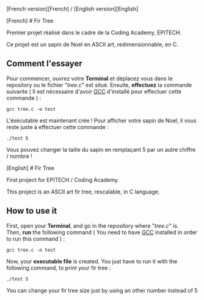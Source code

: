 [French version][French] / [English version][English]

[French] # Fir Tree

Premier projet réalisé dans le cadre de la Coding Academy, EPITECH.

Ce projet est un sapin de Noel en ASCII art, redimensionnable, en C.

## Comment l'essayer

Pour commencer, ouvrez votre **Terminal** et déplacez vous dans le repository ou le fichier "_tree.c_" est situé.
Ensuite, **effectuez** la commande suivante ( Il est nécessaire d'avoir [GCC](https://gcc.gnu.org/install/) d'installé pour effectuer cette commande ) : 
```
gcc tree.c -o test
```
L'éxécutable est maintenant crée ! Pour afficher votre sapin de Noel, il vous reste juste à effectuer cette commande :
```
./test 5
```
Vous pouvez changer la taille du sapin en remplaçant 5 par un autre chiffre / nombre !










[English] # Fir Tree

First project for EPITECH / Coding Academy.

This project is an ASCII art fir tree, rescalable, in C language.


## How to use it

First, open your **Terminal**, and go in the repository where "_tree.c_" is.  
Then, **run** the following command ( You need to have [GCC](https://gcc.gnu.org/install/) installed in order to run this command ) : 
```
gcc tree.c -o test
```
Now, your **executable file** is created. You just have to run it with the following command, to print your fir tree :
```
./test 5
```
You can change your fir tree size just by using an other number instead of 5
